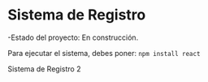 <h1>Sistema de Registro</h1>

-Estado del proyecto: En construcción.

Para ejecutar el sistema, debes poner:
```npm install react```

Sistema de Registro 2
